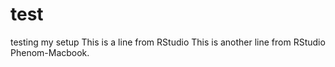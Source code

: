 # test
testing my setup
This is a line from RStudio
This is another line from RStudio Phenom-Macbook.